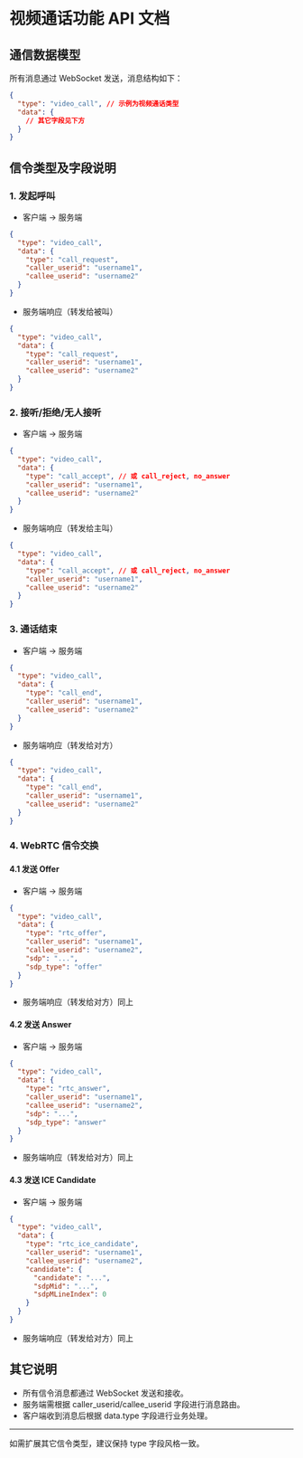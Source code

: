# 视频通话功能 API 文档

## 通信数据模型
所有消息通过 WebSocket 发送，消息结构如下：

```json
{
  "type": "video_call", // 示例为视频通话类型
  "data": {
    // 其它字段见下方
  }
}
```

## 信令类型及字段说明

### 1. 发起呼叫
- 客户端 → 服务端
```json
{
  "type": "video_call",
  "data": {
    "type": "call_request",
    "caller_userid": "username1",
    "callee_userid": "username2"
  }
}
```
- 服务端响应（转发给被叫）
```json
{
  "type": "video_call",
  "data": {
    "type": "call_request",
    "caller_userid": "username1",
    "callee_userid": "username2"
  }
}
```

### 2. 接听/拒绝/无人接听
- 客户端 → 服务端
```json
{
  "type": "video_call",
  "data": {
    "type": "call_accept", // 或 call_reject, no_answer
    "caller_userid": "username1",
    "callee_userid": "username2"
  }
}
```
- 服务端响应（转发给主叫）
```json
{
  "type": "video_call",
  "data": {
    "type": "call_accept", // 或 call_reject, no_answer
    "caller_userid": "username1",
    "callee_userid": "username2"
  }
}
```

### 3. 通话结束
- 客户端 → 服务端
```json
{
  "type": "video_call",
  "data": {
    "type": "call_end",
    "caller_userid": "username1",
    "callee_userid": "username2"
  }
}
```
- 服务端响应（转发给对方）
```json
{
  "type": "video_call",
  "data": {
    "type": "call_end",
    "caller_userid": "username1",
    "callee_userid": "username2"
  }
}
```

### 4. WebRTC 信令交换
#### 4.1 发送 Offer
- 客户端 → 服务端
```json
{
  "type": "video_call",
  "data": {
    "type": "rtc_offer",
    "caller_userid": "username1",
    "callee_userid": "username2",
    "sdp": "...",
    "sdp_type": "offer"
  }
}
```
- 服务端响应（转发给对方）同上

#### 4.2 发送 Answer
- 客户端 → 服务端
```json
{
  "type": "video_call",
  "data": {
    "type": "rtc_answer",
    "caller_userid": "username1",
    "callee_userid": "username2",
    "sdp": "...",
    "sdp_type": "answer"
  }
}
```
- 服务端响应（转发给对方）同上

#### 4.3 发送 ICE Candidate
- 客户端 → 服务端
```json
{
  "type": "video_call",
  "data": {
    "type": "rtc_ice_candidate",
    "caller_userid": "username1",
    "callee_userid": "username2",
    "candidate": {
      "candidate": "...",
      "sdpMid": "...",
      "sdpMLineIndex": 0
    }
  }
}
```
- 服务端响应（转发给对方）同上

## 其它说明
- 所有信令消息都通过 WebSocket 发送和接收。
- 服务端需根据 caller_userid/callee_userid 字段进行消息路由。
- 客户端收到消息后根据 data.type 字段进行业务处理。

---
如需扩展其它信令类型，建议保持 type 字段风格一致。

